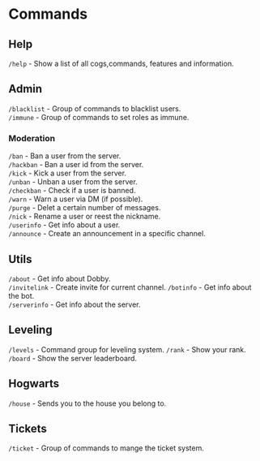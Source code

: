 # Commands

## Help

`/help` - Show a list of all cogs,commands, features and information.   

## Admin

`/blacklist` - Group of commands to blacklist users.     
`/immune`    - Group of commands to set roles as immune. 

### Moderation

`/ban`      - Ban a user from the server.                   
`/hackban`  - Ban a user id from the server.                
`/kick`     - Kick a user from the server.                  
`/unban`    - Unban a user from the server.                 
`/checkban` - Check if a user is banned.                    
`/warn`     - Warn a user via DM (if possible).             
`/purge`    - Delet a certain number of messages.           
`/nick`     - Rename a user or reest the nickname.          
`/userinfo` - Get info about a user.                        
`/announce` - Create an announcement in a specific channel. 

## Utils

`/about`      - Get info about Dobby.              
`/invitelink` - Create invite for current channel. 
`/botinfo`    - Get info about the bot.            
`/serverinfo` - Get info about the server.         


## Leveling

`/levels` - Command group for leveling system. 
`/rank`   - Show your rank.                    
`/board`  - Show the server leaderboard.       

## Hogwarts

`/house` - Sends you to the house you belong to. 

## Tickets

`/ticket` - Group of commands to mange the ticket system. 
